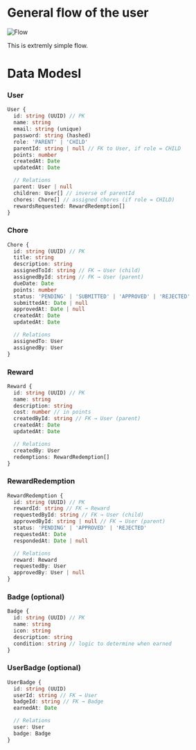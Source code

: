 
# General flow of the user

![Flow](https://cdn.discordapp.com/attachments/1390691334121193564/1391376831474569277/image.png?ex=686cfda7&is=686bac27&hm=83087372009fcaaff9bab4e3a041bf2164db1d20e6148aab0f8fe623c88ffb33&)

This is extremly simple flow.

# Data Modesl

### User

```ts
User {
  id: string (UUID) // PK
  name: string
  email: string (unique)
  password: string (hashed)
  role: 'PARENT' | 'CHILD'
  parentId: string | null // FK to User, if role = CHILD
  points: number
  createdAt: Date
  updatedAt: Date

  // Relations
  parent: User | null
  children: User[] // inverse of parentId
  chores: Chore[] // assigned chores (if role = CHILD)
  rewardsRequested: RewardRedemption[]
}
```

### Chore

```ts
Chore {
  id: string (UUID) // PK
  title: string
  description: string
  assignedToId: string // FK → User (child)
  assignedById: string // FK → User (parent)
  dueDate: Date
  points: number
  status: 'PENDING' | 'SUBMITTED' | 'APPROVED' | 'REJECTED'
  submittedAt: Date | null
  approvedAt: Date | null
  createdAt: Date
  updatedAt: Date

  // Relations
  assignedTo: User
  assignedBy: User
}
```  

### Reward

```ts
Reward {
  id: string (UUID) // PK
  name: string
  description: string
  cost: number // in points
  createdById: string // FK → User (parent)
  createdAt: Date
  updatedAt: Date

  // Relations
  createdBy: User
  redemptions: RewardRedemption[]
}
```

### RewardRedemption

```ts
RewardRedemption {
  id: string (UUID) // PK
  rewardId: string // FK → Reward
  requestedById: string // FK → User (child)
  approvedById: string | null // FK → User (parent)
  status: 'PENDING' | 'APPROVED' | 'REJECTED'
  requestedAt: Date
  respondedAt: Date | null

  // Relations
  reward: Reward
  requestedBy: User
  approvedBy: User | null
}
```

### Badge (optional)

```ts
Badge {
  id: string (UUID) // PK
  name: string
  icon: string
  description: string
  condition: string // logic to determine when earned
}
```

### UserBadge (optional)

```ts
UserBadge {
  id: string (UUID)
  userId: string // FK → User
  badgeId: string // FK → Badge
  earnedAt: Date

  // Relations
  user: User
  badge: Badge
}
```  
